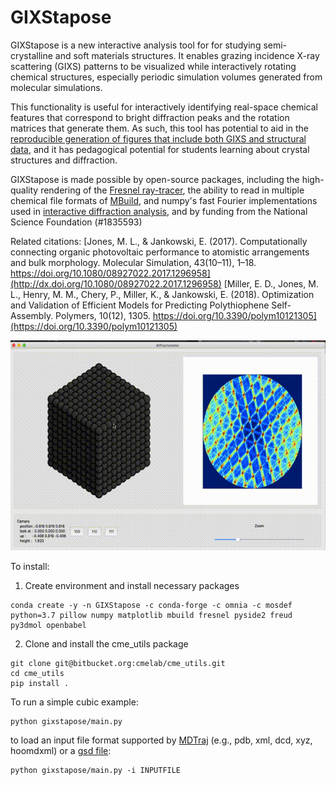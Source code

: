 # GIXStapose
GIXStapose is a new interactive analysis tool for for studying semi-crystalline and soft materials structures. It enables grazing incidence X-ray scattering (GIXS) patterns to be visualized while interactively rotating chemical structures, especially periodic simulation volumes generated from molecular simulations.

This functionality is useful for interactively identifying  real-space chemical features that correspond to bright diffraction peaks and the rotation matrices that generate them.
As such, this tool has potential to aid in the [reproducible generation of figures that include both GIXS and structural data](http://dx.doi.org/10.1080/08927022.2017.1296958), and it has pedagogical potential for students learning about crystal structures and diffraction.

GIXStapose is made possible by open-source packages, including the high-quality rendering of the [Fresnel ray-tracer](https://fresnel.readthedocs.io/en/stable/), the ability to read in multiple chemical file formats of [MBuild](https://mosdef.org/mbuild/index.html), and numpy's fast Fourier implementations used in [interactive diffraction analysis](https://bitbucket.org/cmelab/cme_utils/src/master/cme_utils/analyze/diffractometer.py), and by funding from the National Science Foundation (#1835593)

Related citations:
[Jones, M. L., & Jankowski, E. (2017). Computationally connecting organic photovoltaic performance to atomistic arrangements and bulk morphology. Molecular Simulation, 43(10–11), 1–18. https://doi.org/10.1080/08927022.2017.1296958](http://dx.doi.org/10.1080/08927022.2017.1296958)
[Miller, E. D., Jones, M. L., Henry, M. M., Chery, P., Miller, K., & Jankowski, E. (2018). Optimization and Validation of Efficient Models for Predicting Polythiophene Self-Assembly. Polymers, 10(12), 1305. https://doi.org/10.3390/polym10121305](https://doi.org/10.3390/polym10121305)

![A screen capture of GIXStapose in action](screenshot.gif)

To install:
1. Create environment and install necessary packages
```
conda create -y -n GIXStapose -c conda-forge -c omnia -c mosdef python=3.7 pillow numpy matplotlib mbuild fresnel pyside2 freud py3dmol openbabel
```
2. Clone and install the cme_utils package
```
git clone git@bitbucket.org:cmelab/cme_utils.git
cd cme_utils
pip install .
```

To run a simple cubic example:
```
python gixstapose/main.py
```
to load an input file format supported by [MDTraj](http://mdtraj.org/1.8.0/load_functions.html) (e.g., pdb, xml, dcd, xyz, hoomdxml) or a [gsd file](https://gsd.readthedocs.io/en/stable/):
```
python gixstapose/main.py -i INPUTFILE
```

